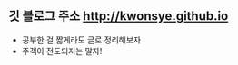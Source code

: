 ## 깃 블로그 주소 <a href="https://kwonsye.github.io">http://kwonsye.github.io</a>
  - 공부한 걸 짧게라도 글로 정리해보자
  - 주객이 전도되지는 말자!
